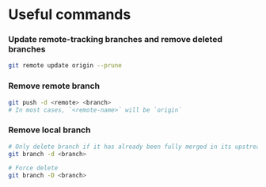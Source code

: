 # Useful commands

### Update remote-tracking branches and remove deleted branches

```bash
git remote update origin --prune
```

### Remove remote branch
```bash
git push -d <remote> <branch>
# In most cases, `<remote-name>` will be `origin`
```

### Remove local branch
```bash
# Only delete branch if it has already been fully merged in its upstream branch
git branch -d <branch>

# Force delete
git branch -D <branch>
```
